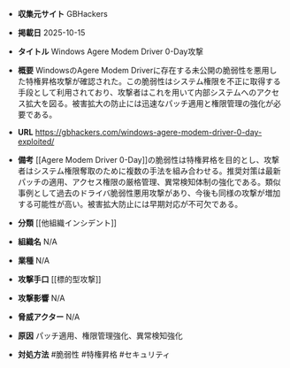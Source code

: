 - **収集元サイト**
GBHackers

- **掲載日**
2025-10-15

- **タイトル**
Windows Agere Modem Driver 0-Day攻撃

- **概要**
WindowsのAgere Modem Driverに存在する未公開の脆弱性を悪用した特権昇格攻撃が確認された。この脆弱性はシステム権限を不正に取得する手段として利用されており、攻撃者はこれを用いて内部システムへのアクセス拡大を図る。被害拡大の防止には迅速なパッチ適用と権限管理の強化が必要である。

- **URL**
https://gbhackers.com/windows-agere-modem-driver-0-day-exploited/

- **備考**
[[Agere Modem Driver 0-Day]]の脆弱性は特権昇格を目的とし、攻撃者はシステム権限奪取のために複数の手法を組み合わせる。推奨対策は最新パッチの適用、アクセス権限の厳格管理、異常検知体制の強化である。類似事例として過去のドライバ脆弱性悪用攻撃があり、今後も同様の攻撃が増加する可能性が高い。被害拡大防止には早期対応が不可欠である。

- **分類**
[[他組織インシデント]]

- **組織名**
N/A

- **業種**
N/A

- **攻撃手口**
[[標的型攻撃]]

- **攻撃影響**
N/A

- **脅威アクター**
N/A

- **原因**
パッチ適用、権限管理強化、異常検知強化

- **対処方法**
#脆弱性 #特権昇格 #セキュリティ
